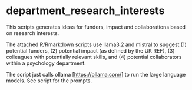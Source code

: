 # department_research_interests

This scripts generates ideas for funders, impact and collaborations based on research interests.

The attached R/Rmarkdown scripts use llama3.2 and mistral to suggest (1) potential funders, (2) potential impact (as defined by the UK REF), (3) colleagues with potentially relevant skills, and (4) potential collaborators within a psychology department. 

The script just calls ollama [https://ollama.com/] to run the large language models. See script for the prompts. 